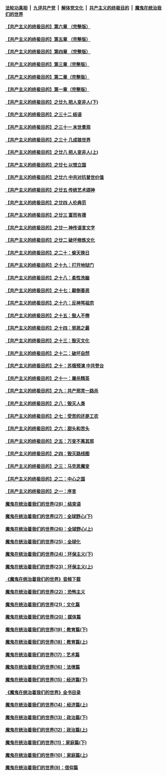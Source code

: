 

####  [法轮功真相](../../../../basic/blob/master/README.md?t=06240102) &nbsp;|&nbsp; [九评共产党](../../../../9ping.md/blob/master/README.md?t=06240102) &nbsp;|&nbsp; [解体党文化](../../../../jtdwh.md/blob/master/README.md?t=06240102)  &nbsp;|&nbsp; [共产主义的终极目的](../../../../gczydzjmd.md/blob/master/README.md?t=06240102) &nbsp;|&nbsp; [魔鬼在统治我们的世界](../../../../mgztzwmdsj.md/blob/master/README.md?t=06240102) 

#### [【共产主义的终极目的】第六章 （完整版）](../pages/nsc422/n11428913.md?t=06240102) 

#### [【共产主义的终极目的】第五章 （完整版）](../pages/nsc422/n11428912.md?t=06240102) 

#### [【共产主义的终极目的】第四章 （完整版）](../pages/nsc422/n11428907.md?t=06240102) 

#### [【共产主义的终极目的】第三章（完整版）](../pages/nsc422/n11428848.md?t=06240102) 

#### [【共产主义的终极目的】第二章（完整版）](../pages/nsc422/n11428831.md?t=06240102) 

#### [【共产主义的终极目的】第一章（完整版）](../pages/nsc422/n11417651.md?t=06240102) 

#### [【共产主义的终极目的】之廿九 把人变非人(下)](../pages/nsc422/n11344140.md?t=06240102) 

#### [【共产主义的终极目的】之三十二 结语](../pages/nsc422/n11360535.md?t=06240102) 

#### [【共产主义的终极目的】之三十一 末世景观](../pages/nsc422/n11351129.md?t=06240102) 

#### [【共产主义的终极目的】之三十 几成狼世界](../pages/nsc422/n11348280.md?t=06240102) 

#### [【共产主义的终极目的】之廿八 把人变非人(上)](../pages/nsc422/n11340492.md?t=06240102) 

#### [【共产主义的终极目的】之廿七 以恨立国](../pages/nsc422/n11336944.md?t=06240102) 

#### [【共产主义的终极目的】之廿六 中共对抗普世价值](../pages/nsc422/n11324785.md?t=06240102) 

#### [【共产主义的终极目的】之廿五 传统艺术颂神](../pages/nsc422/n11296396.md?t=06240102) 

#### [【共产主义的终极目的】之廿四 人伦典范](../pages/nsc422/n11296397.md?t=06240102) 

#### [【共产主义的终极目的】之廿三 富而有德](../pages/nsc422/n11283598.md?t=06240102) 

#### [【共产主义的终极目的】之廿一 神传语言文字](../pages/nsc422/n11263265.md?t=06240102) 

#### [【共产主义的终极目的】之廿二 破坏修炼文化](../pages/nsc422/n11245728.md?t=06240102) 

#### [【共产主义的终极目的】之二十：偷天换日](../pages/nsc422/n11238846.md?t=06240102) 

#### [【共产主义的终极目的】之十九：打开地狱门](../pages/nsc422/n11206376.md?t=06240102) 

#### [【共产主义的终极目的】之十八：柔性洗脑](../pages/nsc422/n11199994.md?t=06240102) 

#### [【共产主义的终极目的】之十七：颠倒善恶](../pages/nsc422/n11179782.md?t=06240102) 

#### [【共产主义的终极目的】之十六：反神骂祖宗](../pages/nsc422/n11166798.md?t=06240102) 

#### [【共产主义的终极目的】之十五：毁人不倦](../pages/nsc422/n11166792.md?t=06240102) 

#### [【共产主义的终极目的】之十四：邪恶之最](../pages/nsc422/n11150249.md?t=06240102) 

#### [【共产主义的终极目的】之十三：毁灭文化](../pages/nsc422/n11135227.md?t=06240102) 

#### [【共产主义的终极目的】之十二：破坏自然](../pages/nsc422/n11135214.md?t=06240102) 

#### [【共产主义的终极目的】之十：苏俄预演 中共登台](../pages/nsc422/n11118424.md?t=06240102) 

#### [【共产主义的终极目的】之十一：屠杀精英](../pages/nsc422/n11118442.md?t=06240102) 

#### [【共产主义的终极目的】之九：共产邪灵一路杀](../pages/nsc422/n11114139.md?t=06240102) 

#### [【共产主义的终极目的】之八：毁灭人类](../pages/nsc422/n11108503.md?t=06240102) 

#### [【共产主义的终极目的】之七：受苦的还是工农](../pages/nsc422/n11101809.md?t=06240102) 

#### [【共产主义的终极目的】之六：甜头和苦头](../pages/nsc422/n11096971.md?t=06240102) 

#### [【共产主义的终极目的】之五：万变不离其邪](../pages/nsc422/n11091285.md?t=06240102) 

#### [【共产主义的终极目的】之四：毁灭路线图](../pages/nsc422/n11086284.md?t=06240102) 

#### [【共产主义的终极目的】之三：马克思魔变](../pages/nsc422/n11061941.md?t=06240102) 

#### [【共产主义的终极目的】之二：中心之国](../pages/nsc422/n11047728.md?t=06240102) 

#### [【共产主义的终极目的】之一：序言](../pages/nsc422/n11086077.md?t=06240102) 

#### [魔鬼在统治着我们的世界(28)：结束语](../pages/nsc422/n10936246.md?t=06240102) 

#### [魔鬼在统治着我们的世界(27)：全球野心(下)](../pages/nsc422/n10928319.md?t=06240102) 

#### [魔鬼在统治着我们的世界(26)：全球野心(上)](../pages/nsc422/n10900318.md?t=06240102) 

#### [魔鬼在统治着我们的世界(25)：全球化](../pages/nsc422/n10788205.md?t=06240102) 

#### [魔鬼在统治着我们的世界(24)：环保主义(下)](../pages/nsc422/n10695307.md?t=06240102) 

#### [魔鬼在统治着我们的世界(23)：环保主义(上)](../pages/nsc422/n10688613.md?t=06240102) 

#### [《魔鬼在统治着我们的世界》音频下载](../pages/nsc422/n10635553.md?t=06240102) 

#### [魔鬼在统治着我们的世界(22)：恐怖主义](../pages/nsc422/n10614727.md?t=06240102) 

#### [魔鬼在统治着我们的世界(21)：文化篇](../pages/nsc422/n10597706.md?t=06240102) 

#### [魔鬼在统治着我们的世界(20)：媒体篇](../pages/nsc422/n10586579.md?t=06240102) 

#### [魔鬼在统治着我们的世界(19)：教育篇(下)](../pages/nsc422/n10564808.md?t=06240102) 

#### [魔鬼在统治着我们的世界(18)：教育篇(上)](../pages/nsc422/n10526970.md?t=06240102) 

#### [魔鬼在统治着我们的世界(17)：艺术篇](../pages/nsc422/n10499093.md?t=06240102) 

#### [魔鬼在统治着我们的世界(16)：法律篇](../pages/nsc422/n10485969.md?t=06240102) 

#### [魔鬼在统治着我们的世界(15)：经济篇(下)](../pages/nsc422/n10469975.md?t=06240102) 

#### [《魔鬼在统治着我们的世界》全书目录](../pages/nsc422/n10464261.md?t=06240102) 

#### [魔鬼在统治着我们的世界(14)：经济篇(上)](../pages/nsc422/n10457370.md?t=06240102) 

#### [魔鬼在统治着我们的世界(13)：政治篇(下)](../pages/nsc422/n10448270.md?t=06240102) 

#### [魔鬼在统治着我们的世界(12)：政治篇(上)](../pages/nsc422/n10444576.md?t=06240102) 

#### [魔鬼在统治着我们的世界(11)：家庭篇(下)](../pages/nsc422/n10440961.md?t=06240102) 

#### [魔鬼在统治着我们的世界(10)：家庭篇(上)](../pages/nsc422/n10435448.md?t=06240102) 

#### [魔鬼在统治着我们的世界(9)：信仰篇](../pages/nsc422/n10432159.md?t=06240102) 

